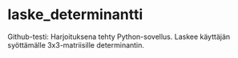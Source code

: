 # laske_determinantti
Github-testi:
Harjoituksena tehty Python-sovellus.
Laskee käyttäjän syöttämälle 3x3-matriisille determinantin.
